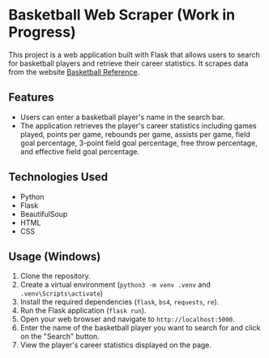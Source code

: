 # Basketball Web Scraper (Work in Progress)

This project is a web application built with Flask that allows users to search for basketball players and retrieve their career statistics. It scrapes data from the website [Basketball Reference](https://www.basketball-reference.com/).

## Features

- Users can enter a basketball player's name in the search bar.
- The application retrieves the player's career statistics including games played, points per game, rebounds per game, assists per game, field goal percentage, 3-point field goal percentage, free throw percentage, and effective field goal percentage.

## Technologies Used

- Python
- Flask
- BeautifulSoup
- HTML
- CSS

## Usage (Windows)

1. Clone the repository.
2. Create a virtual environment (`python3 -m venv .venv` and `.venv\Scripts\activate`)
3. Install the required dependencies (`flask`, `bs4`, `requests`, `re`).
4. Run the Flask application (`flask run`).
5. Open your web browser and navigate to `http://localhost:5000`.
6. Enter the name of the basketball player you want to search for and click on the "Search" button.
7. View the player's career statistics displayed on the page.
